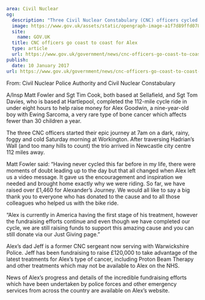 ```yaml
area: Civil Nuclear
og:
  description: "Three Civil Nuclear Constabulary (CNC) officers cycled from Cumbria to Newcastle in a day on Saturday (7/1) to raise money for Alexander\u2019s Journey."
  image: https://www.gov.uk/assets/static/opengraph-image-a1f7d89ffd0782738b1aeb0da37842d8bd0addbd724b8e58c3edbc7287cc11de.png
  site:
    name: GOV.UK
  title: CNC officers go coast to coast for Alex
  type: article
  url: https://www.gov.uk/government/news/cnc-officers-go-coast-to-coast-for-alex
publish:
  date: 10 January 2017
url: https://www.gov.uk/government/news/cnc-officers-go-coast-to-coast-for-alex
```

From:
 Civil Nuclear Police Authority and Civil Nuclear Constabulary

A/Insp Matt Fowler and Sgt Tim Cook, both based at Sellafield, and Sgt Tom Davies, who is based at Hartlepool, completed the 112-mile cycle ride in under eight hours to help raise money for Alex Goodwin, a nine-year-old boy with Ewing Sarcoma, a very rare type of bone cancer which affects fewer than 30 children a year.

The three CNC officers started their epic journey at 7am on a dark, rainy, foggy and cold Saturday morning at Workington. After traversing Hadrian’s Wall (and too many hills to count) the trio arrived in Newcastle city centre 112 miles away.

Matt Fowler said: “Having never cycled this far before in my life, there were moments of doubt leading up to the day but that all changed when Alex left us a video message. It gave us the encouragement and inspiration we needed and brought home exactly why we were riding. So far, we have raised over £1,460 for Alexander’s Journey. We would all like to say a big thank you to everyone who has donated to the cause and to all those colleagues who helped us with the bike ride.

“Alex is currently in America having the first stage of his treatment, however the fundraising efforts continue and even though we have completed our cycle, we are still raising funds to support this amazing cause and you can still donate via our Just Giving page.”

Alex’s dad Jeff is a former CNC sergeant now serving with Warwickshire Police. Jeff has been fundraising to raise £120,000 to take advantage of the latest treatments for Alex’s type of cancer, including Proton Beam Therapy and other treatments which may not be available to Alex on the NHS.

News of Alex’s progress and details of the incredible fundraising efforts which have been undertaken by police forces and other emergency services from across the country are available on Alex’s website.
